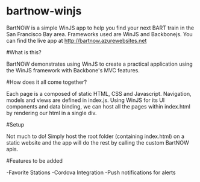 bartnow-winjs
=============

BartNOW is a simple WinJS app to help you find your next BART train in the San Francisco Bay area. Frameworks used are WinJS and Backbonejs. You can find the live app at http://bartnow.azurewebsites.net

#What is this?

BartNOW demonstrates using WinJS to create a practical application using the WinJS framework with Backbone's MVC features.

#How does it all come together?

Each page is a composed of static HTML, CSS and Javascript. Navigation, models and views are defined in index.js. Using WinJS for
its UI components and data binding, we can host all the pages within index.html by rendering our html in a single div.

#Setup

Not much to do! Simply host the root folder (containing index.html) on a static website and the app will do the rest by calling the custom BartNOW apis.

#Features to be added

-Favorite Stations
-Cordova Integration
-Push notifications for alerts

